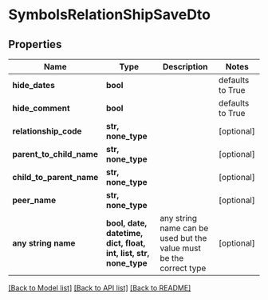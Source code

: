 # SymbolsRelationShipSaveDto


## Properties
Name | Type | Description | Notes
------------ | ------------- | ------------- | -------------
**hide_dates** | **bool** |  | defaults to True
**hide_comment** | **bool** |  | defaults to True
**relationship_code** | **str, none_type** |  | [optional] 
**parent_to_child_name** | **str, none_type** |  | [optional] 
**child_to_parent_name** | **str, none_type** |  | [optional] 
**peer_name** | **str, none_type** |  | [optional] 
**any string name** | **bool, date, datetime, dict, float, int, list, str, none_type** | any string name can be used but the value must be the correct type | [optional]

[[Back to Model list]](../README.md#documentation-for-models) [[Back to API list]](../README.md#documentation-for-api-endpoints) [[Back to README]](../README.md)


